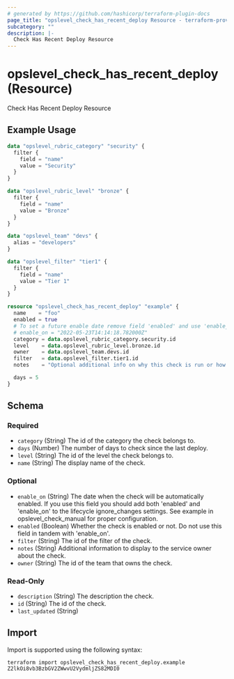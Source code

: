 ```yaml
---
# generated by https://github.com/hashicorp/terraform-plugin-docs
page_title: "opslevel_check_has_recent_deploy Resource - terraform-provider-opslevel"
subcategory: ""
description: |-
  Check Has Recent Deploy Resource
---
```


# opslevel_check_has_recent_deploy (Resource)

Check Has Recent Deploy Resource

## Example Usage

```terraform
data "opslevel_rubric_category" "security" {
  filter {
    field = "name"
    value = "Security"
  }
}

data "opslevel_rubric_level" "bronze" {
  filter {
    field = "name"
    value = "Bronze"
  }
}

data "opslevel_team" "devs" {
  alias = "developers"
}

data "opslevel_filter" "tier1" {
  filter {
    field = "name"
    value = "Tier 1"
  }
}

resource "opslevel_check_has_recent_deploy" "example" {
  name    = "foo"
  enabled = true
  # To set a future enable date remove field 'enabled' and use 'enable_on'
  # enable_on = "2022-05-23T14:14:18.782000Z"
  category = data.opslevel_rubric_category.security.id
  level    = data.opslevel_rubric_level.bronze.id
  owner    = data.opslevel_team.devs.id
  filter   = data.opslevel_filter.tier1.id
  notes    = "Optional additional info on why this check is run or how to fix it"

  days = 5
}
```

<!-- schema generated by tfplugindocs -->
## Schema

### Required

- `category` (String) The id of the category the check belongs to.
- `days` (Number) The number of days to check since the last deploy.
- `level` (String) The id of the level the check belongs to.
- `name` (String) The display name of the check.

### Optional

- `enable_on` (String) The date when the check will be automatically enabled.
 If you use this field you should add both 'enabled' and 'enable_on' to the lifecycle ignore_changes settings.
 See example in opslevel_check_manual for proper configuration.
- `enabled` (Boolean) Whether the check is enabled or not.  Do not use this field in tandem with 'enable_on'.
- `filter` (String) The id of the filter of the check.
- `notes` (String) Additional information to display to the service owner about the check.
- `owner` (String) The id of the team that owns the check.

### Read-Only

- `description` (String) The description the check.
- `id` (String) The id of the check.
- `last_updated` (String)

## Import

Import is supported using the following syntax:

```shell
terraform import opslevel_check_has_recent_deploy.example Z2lkOi8vb3BzbGV2ZWwvU2VydmljZS82MDI0
```
